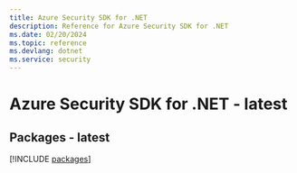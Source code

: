 ```yaml
---
title: Azure Security SDK for .NET
description: Reference for Azure Security SDK for .NET
ms.date: 02/20/2024
ms.topic: reference
ms.devlang: dotnet
ms.service: security
---
```

# Azure Security SDK for .NET - latest
## Packages - latest
[!INCLUDE [packages](security-index.md)]